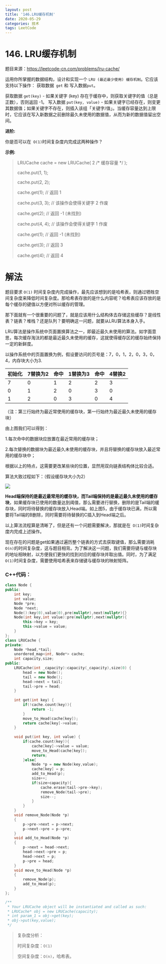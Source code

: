 ```yaml
---
layout: post
title: '146.LRU缓存机制'
date: 2020-05-29
categories: 技术
tags: LeetCode
---
```


# 146. LRU缓存机制

题目来源：https://leetcode-cn.com/problems/lru-cache/

运用你所掌握的数据结构，设计和实现一个  `LRU (最近最少使用) 缓存机制`。它应该支持以下操作： 获取数据` get` 和 写入数据` put `。

获取数据 `get(key)` - 如果关键字 (key) 存在于缓存中，则获取关键字的值（总是正数），否则返回 -1。
写入数据 `put(key, value)` - 如果关键字已经存在，则变更其数据值；如果关键字不存在，则插入该组「关键字/值」。当缓存容量达到上限时，它应该在写入新数据之前删除最久未使用的数据值，从而为新的数据值留出空间。

**进阶:**

你是否可以在` O(1)`时间复杂度内完成这两种操作？

**示例:**

> LRUCache cache = new LRUCache( 2 /* 缓存容量 */ );
>
> cache.put(1, 1);
>
> cache.put(2, 2);
>
> cache.get(1);       // 返回  1
>
> cache.put(3, 3);    // 该操作会使得关键字 2 作废
>
> cache.get(2);       // 返回 -1 (未找到)
>
> cache.put(4, 4);    // 该操作会使得关键字 1 作废
>
> cache.get(1);       // 返回 -1 (未找到)
>
> cache.get(3);       // 返回  3
>
> cache.get(4);       // 返回  4



# 解法

题目要求 `O(1)` 时间复杂度内完成操作，最先应该想到的是哈希表，则通过牺牲空间复杂度来降低时间复杂度。那哈希表存放的是什么内容呢？哈希表应该存放的是每个缓存的键值以方便对所以缓存的管理。

那下面就有一个很重要的问题了，就是应该用什么结构体去存储这些缓存？是线性表？链表？堆栈？还是队列？要明确这一问题，就要从LRU算法本身入手。

LRU算法是操作系统中页面置换算法之一，即最近最久未使用的算法。如字面意思，每次缓存淘汰的都是最近最久未使用的缓存，这就使得缓存区的缓存始终保持一定的新鲜度。

以操作系统中的页面置换为例，假设要访问的页号是：7，0，1，2，0，3，0，4，内存块大小为3.

| 初始化 | 7替换为2 | 命中 | 1替换为3 | 命中 | 4替换2 |
| ------ | -------- | ---- | -------- | ---- | ------ |
| 7      | 0        | 1    | 2        | 2    | 3      |
| 0      | 1        | 2    | 0        | 3    | 0      |
| 1      | 2        | 0    | 3        | 0    | 4      |

（注：第三行始终为最近常使用的缓存块，第一行始终为最近最久未使用的缓存块）

由上图我们可以得到：

1.每次命中的数据块应放置在最近常用的缓存块；

2.每次替换的数据块为最近最久未使用的缓存块，并且将替换的缓存块放入最近常用的缓存块中；

根据以上的特点，这需要更改某些块的位置，显然用双向链表结构体比较合适。

算法大致过程如下：（假设缓存块大小为2）

![](https://www.bladchan.ml/assets/img/LRU.png)

**Head端保持的是最近最常用的缓存块，而Tail端保持的是最近最久未使用的缓存块**，如果缓存块已使用的数量达到阈值，那么需要进行替换，删除的是Tail端的缓存块，同时将待替换的缓存块放入Head端。如上图5，由于缓存块已满，所以需要将Tail端的B删除，同时需要将待替换的C插入到Head端之后。

以上算法流程算是清晰了，但是还有一个问题需要解决，那就是在` O(1)`时间复杂度内完成上述操作。

现在存在的问题是get如果通过遍历整个链表的方式去获取键值，那么需要消耗`O(n)`的时间复杂度，这与题目相背。为了解决这一问题，我们需要将键与缓存块的地址相映射，以方便我们更快的找到对应的缓存块并取出值。同时，为了满足` O(1)`时间复杂度，需要使用哈希表来存储键与缓存块的映射矩阵。

### C++代码：

```c++
class Node {
public:
    int key;
    int value;
    Node *pre;
    Node *next;
    Node():key(0),value(0),pre(nullptr),next(nullptr){}
    Node(int key,int value):pre(nullptr),next(nullptr){
        this->key = key;
        this->value = value;
    }
};
class LRUCache {
private:
    Node *head,*tail;
    unordered_map<int, Node*> cache;
    int capacity,size;
public:
    LRUCache(int _capacity):capacity(_capacity),size(0) {
        head = new Node();
        tail = new Node();
        head->next = tail;
        tail->pre = head;
    }
    
    int get(int key) {
        if(!cache.count(key)){
            return -1;
        }
        move_to_Head(cache[key]);
        return cache[key]->value;
    }
    
    void put(int key, int value) {
        if(cache.count(key)){
            cache[key]->value = value;
            move_to_Head(cache[key]);
            return;
        }else{
            Node *p = new Node(key,value);
            cache[key] = p;
            add_to_Head(p);
            size++;
            if(size>capacity){
                cache.erase(tail->pre->key);
                remove_Node(tail->pre);
                size--;
            }
        }
    }
    void remove_Node(Node *p)
    {
        p->pre->next = p->next;
        p->next->pre = p->pre;
    }
    void add_to_Head(Node *p)
    {
        p->next = head->next;
        head->next->pre = p;
        head->next = p;
        p->pre = head;
    }
    void move_to_Head(Node *p)
    {
        remove_Node(p);
        add_to_Head(p);
    }
};

/**
 * Your LRUCache object will be instantiated and called as such:
 * LRUCache* obj = new LRUCache(capacity);
 * int param_1 = obj->get(key);
 * obj->put(key,value);
 */
```

> 复杂度分析：
>
> 时间复杂度：`O(1)`
>
> 空间复杂度：`O(n)`，哈希表。